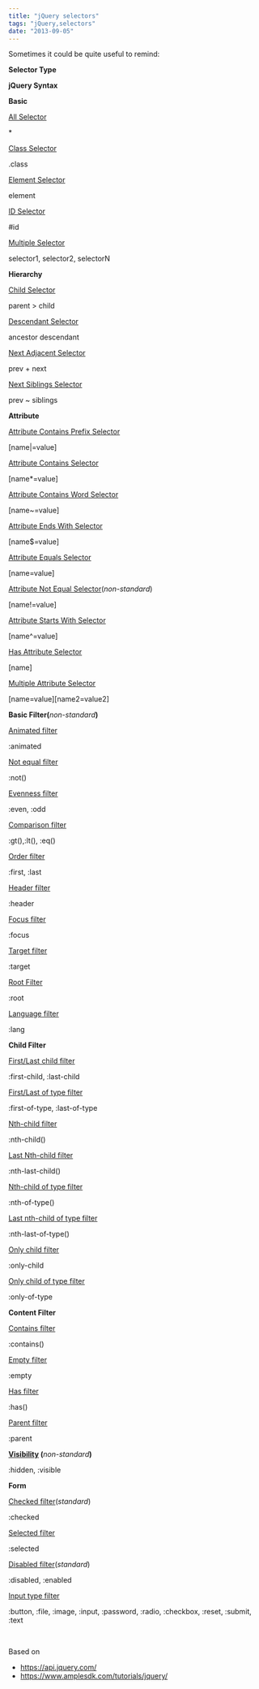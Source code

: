 ```yaml
---
title: "jQuery selectors"
tags: "jQuery,selectors"
date: "2013-09-05"
---
```


Sometimes it could be quite useful to remind:

**Selector Type**

**jQuery Syntax**

**Basic**

[All Selector](https://api.jquery.com/all-selector/)

\*

[Class Selector](https://api.jquery.com/class-selector/)

.class

[Element Selector](https://api.jquery.com/element-selector/)

element

[ID Selector](https://api.jquery.com/id-selector/)

#id

[Multiple Selector](https://api.jquery.com/multiple-selector/)

selector1, selector2, selectorN

**Hierarchy**

[Child Selector](https://api.jquery.com/child-selector/)

parent > child

[Descendant Selector](https://api.jquery.com/descendant-selector/)

ancestor descendant

[Next Adjacent Selector](https://api.jquery.com/next-adjacent-Selector/)

prev + next

[Next Siblings Selector](https://api.jquery.com/next-siblings-selector/)

prev ~ siblings

**Attribute**

[Attribute Contains Prefix Selector](https://api.jquery.com/attribute-contains-prefix-selector/)

[name|=value]

[Attribute Contains Selector](https://api.jquery.com/attribute-contains-word-selector/)

[name\*=value]

[Attribute Contains Word Selector](https://api.jquery.com/attribute-contains-word-selector/)

[name~=value]

[Attribute Ends With Selector](https://api.jquery.com/attribute-ends-with-selector/)

[name$=value]

[Attribute Equals Selector](https://api.jquery.com/attribute-equals-selector/)

[name=value]

[Attribute Not Equal Selector](https://api.jquery.com/attribute-not-equal-selector/)(_non-standard_)

[name!=value]

[Attribute Starts With Selector](https://api.jquery.com/attribute-starts-with-selector/)

[name^=value]

[Has Attribute Selector](https://api.jquery.com/has-attribute-selector/)

[name]

[Multiple Attribute Selector](https://api.jquery.com/multiple-attribute-selector/)

[name=value][name2=value2]

**Basic Filter(**_non-standard_**)**

[Animated filter](https://api.jquery.com/animated-selector/)

:animated

[Not equal filter](https://api.jquery.com/not-selector/)

:not()

[Evenness filter](https://api.jquery.com/even-selector/)

:even, :odd

[Comparison filter](https://api.jquery.com/gt-selector/)

:gt(),:lt(), :eq()

[Order filter](https://api.jquery.com/first-selector/)

:first, :last

[Header filter](https://api.jquery.com/header-selector/)

:header

[Focus filter](https://api.jquery.com/focus-selector/)

:focus

[Target filter](https://api.jquery.com/target-selector/)

:target

[Root Filter](https://api.jquery.com/root-selector/)

:root

[Language filter](https://api.jquery.com/lang-selector/)

:lang

**Child Filter**

[First/Last child filter](https://api.jquery.com/first-child-selector/)

:first-child, :last-child

[First/Last of type filter](https://api.jquery.com/first-of-type-selector/)

:first-of-type, :last-of-type

[Nth-child filter](https://api.jquery.com/nth-child-selector/)

:nth-child()

[Last Nth-child filter](https://api.jquery.com/nth-last-child-selector/)

:nth-last-child()

[Nth-child of type filter](https://api.jquery.com/nth-last-of-type-selector/)

:nth-of-type()

[Last nth-child of type filter](https://api.jquery.com/nth-of-type-selector/)

:nth-last-of-type()

[Only child filter](https://api.jquery.com/only-child-selector/)

:only-child

[Only child of type filter](https://api.jquery.com/only-of-type-selector/)

:only-of-type

**Content Filter**

[Contains filter](https://api.jquery.com/contains-selector/)

:contains()

[Empty filter](https://api.jquery.com/empty-selector/)

:empty

[Has filter](https://api.jquery.com/has-selector/)

:has()

[Parent filter](https://api.jquery.com/parent-selector/)

:parent

**[Visibility](https://api.jquery.com/hidden-selector/) (**_non-standard_**)**

:hidden, :visible

**Form**

[Checked filter](https://api.jquery.com/checked-selector/)(_standard_)

:checked

[Selected filter](https://api.jquery.com/selected-selector/)

:selected

[Disabled filter](https://api.jquery.com/enabled-selector/)(_standard_)

:disabled, :enabled

[Input type filter](https://api.jquery.com/button-selector/)

:button, :file, :image, :input, :password, :radio, :checkbox, :reset, :submit, :text

 

Based on

- https://api.jquery.com/
- https://www.amplesdk.com/tutorials/jquery/
